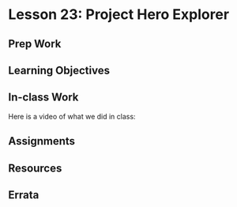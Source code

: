 # Lesson 23: Project Hero Explorer
## Prep Work

## Learning Objectives

## In-class Work
Here is a video of what we did in class:

## Assignments

## Resources

## Errata
